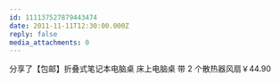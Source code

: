 ```yaml
---
id: 111137527879443474
date: 2011-11-11T12:30:00.000Z
reply: false
media_attachments: 0
---
```


分享了【包邮】折叠式笔记本电脑桌 床上电脑桌 带 2 个散热器风扇￥44.90 ​​​​

